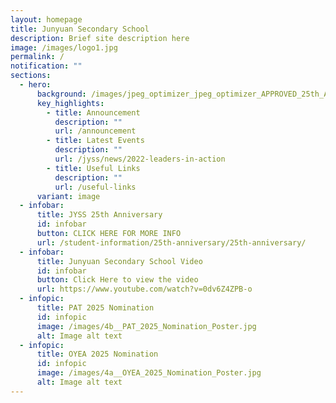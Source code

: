 ```yaml
---
layout: homepage
title: Junyuan Secondary School
description: Brief site description here
image: /images/logo1.jpg
permalink: /
notification: ""
sections:
  - hero:
      background: /images/jpeg_optimizer_jpeg_optimizer_APPROVED_25th_Anniversary_Banner__1___4_.png
      key_highlights:
        - title: Announcement
          description: ""
          url: /announcement
        - title: Latest Events
          description: ""
          url: /jyss/news/2022-leaders-in-action
        - title: Useful Links
          description: ""
          url: /useful-links
      variant: image
  - infobar:
      title: JYSS 25th Anniversary
      id: infobar
      button: CLICK HERE FOR MORE INFO
      url: /student-information/25th-anniversary/25th-anniversary/
  - infobar:
      title: Junyuan Secondary School Video
      id: infobar
      button: Click Here to view the video
      url: https://www.youtube.com/watch?v=0dv6Z4ZPB-o
  - infopic:
      title: PAT 2025 Nomination
      id: infopic
      image: /images/4b__PAT_2025_Nomination_Poster.jpg
      alt: Image alt text
  - infopic:
      title: OYEA 2025 Nomination
      id: infopic
      image: /images/4a__OYEA_2025_Nomination_Poster.jpg
      alt: Image alt text
---
```

